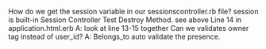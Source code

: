 How do we get the session variable in our sessionscontroller.rb file? session is built-in
Session Controller Test Destroy Method. see above
Line 14 in application.html.erb A: look at line 13-15 together
Can we validates owner tag instead of user_id? A: Belongs_to auto validate the presence.